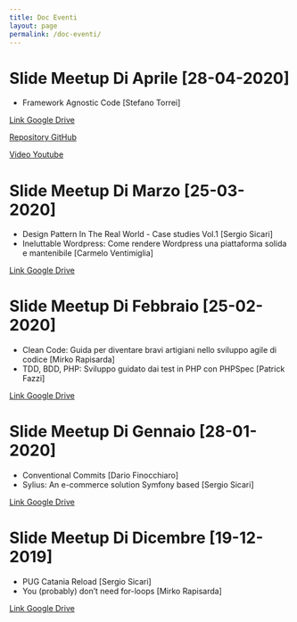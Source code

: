 ```yaml
---
title: Doc Eventi
layout: page
permalink: /doc-eventi/
---
```


# Slide Meetup Di Aprile [28-04-2020]

* Framework Agnostic Code [Stefano Torrei]

[Link Google Drive](https://drive.google.com/open?id=1b2mrsDjROVHKXCl0y9PMSveG9_k8WU_L)

[Repository GitHub](https://github.com/stefanotorresi/frameworkless-php-boilerplate)

[Video Youtube](https://www.youtube.com/watch?v=wBO-OM6WT9U)

# Slide Meetup Di Marzo [25-03-2020]

* Design Pattern In The Real World - Case studies Vol.1 [Sergio Sicari]
* Ineluttable Wordpress: Come rendere Wordpress una piattaforma solida e mantenibile [Carmelo Ventimiglia]

[Link Google Drive](https://drive.google.com/open?id=1qRBA_hvy9-1tBPEgzeAUETpjV7LXjWG_)

# Slide Meetup Di Febbraio [25-02-2020]

* Clean Code: Guida per diventare bravi artigiani nello sviluppo agile di codice [Mirko Rapisarda]
* TDD, BDD, PHP: Sviluppo guidato dai test in PHP con PHPSpec [Patrick Fazzi]

[Link Google Drive](https://drive.google.com/open?id=1vpXlEbzlM_5AzG9eOkl_4WGUux6c95nj)

# Slide Meetup Di Gennaio [28-01-2020]

* Conventional Commits [Dario Finocchiaro]
* Sylius: An e-commerce solution Symfony based [Sergio Sicari]

[Link Google Drive](https://drive.google.com/open?id=1F_YiDjsFOkT1d50142TZCzm1tcRn6AVe)

# Slide Meetup Di Dicembre [19-12-2019]

* PUG Catania Reload [Sergio Sicari]
* You (probably) don’t need for-loops [Mirko Rapisarda]

[Link Google Drive](https://drive.google.com/open?id=1XTKczBBZD3cOGgl-kRSQrArZdxMNZgd1)